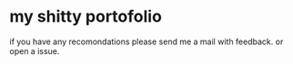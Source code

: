 # my shitty portofolio
if you have any recomondations please send me a mail with feedback. or open a issue.
